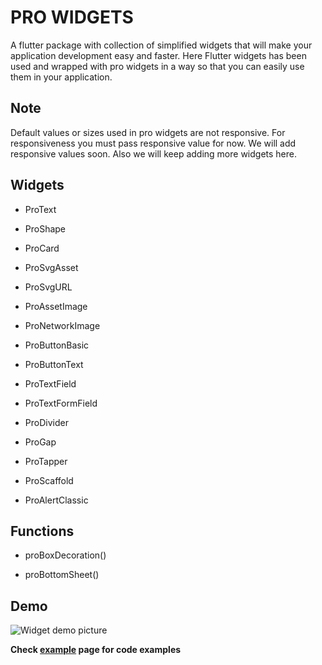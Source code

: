 # PRO WIDGETS

A flutter package with collection of simplified widgets that will make your application development easy and faster. Here Flutter widgets has been used and wrapped with pro widgets in a way so that you can easily use them in your application.



## Note

Default values or sizes used in pro widgets are not responsive. For responsiveness you must pass responsive value for now. We will add responsive values soon. Also we will keep adding more widgets here.



## Widgets
  
- ProText

- ProShape

- ProCard

- ProSvgAsset

- ProSvgURL

- ProAssetImage

- ProNetworkImage

- ProButtonBasic

- ProButtonText

- ProTextField

- ProTextFormField

- ProDivider

- ProGap

- ProTapper

- ProScaffold

- ProAlertClassic

## Functions

- proBoxDecoration()

- proBottomSheet()



## Demo
  
![Widget demo picture](https://www.shajedulislam.dev/udwidgets/ud_widget_example.png)



**Check [example](https://pub.dev/packages/pro_widgets/example) page for code examples**